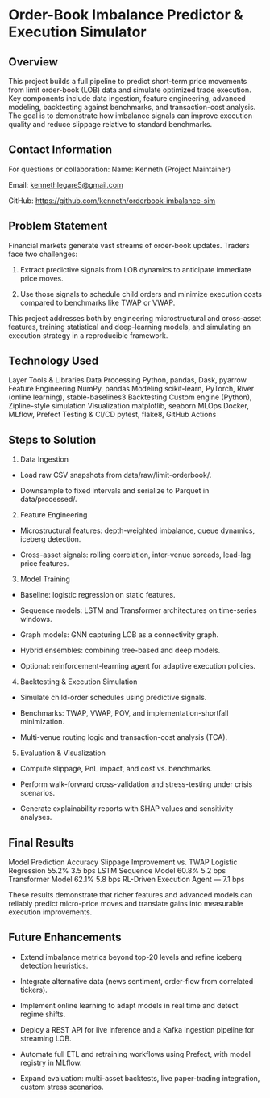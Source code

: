 # Order-Book Imbalance Predictor & Execution Simulator

## Overview
This project builds a full pipeline to predict short-term price movements from limit order-book (LOB) data and simulate optimized trade execution. Key components include data ingestion, feature engineering, advanced modeling, backtesting against benchmarks, and transaction-cost analysis. The goal is to demonstrate how imbalance signals can improve execution quality and reduce slippage relative to standard benchmarks.

## Contact Information
For questions or collaboration: 
Name: Kenneth (Project Maintainer) 

Email: kennethlegare5@gmail.com 

GitHub: https://github.com/kenneth/orderbook-imbalance-sim

## Problem Statement
Financial markets generate vast streams of order-book updates. Traders face two challenges:

1. Extract predictive signals from LOB dynamics to anticipate immediate price moves.

2. Use those signals to schedule child orders and minimize execution costs compared to benchmarks like TWAP or VWAP.

This project addresses both by engineering microstructural and cross-asset features, training statistical and deep-learning models, and simulating an execution strategy in a reproducible framework.


## Technology Used

Layer	Tools & Libraries
Data Processing	Python, pandas, Dask, pyarrow
Feature Engineering	NumPy, pandas
Modeling	scikit-learn, PyTorch, River (online learning), stable-baselines3
Backtesting	Custom engine (Python), Zipline-style simulation
Visualization	matplotlib, seaborn
MLOps	Docker, MLflow, Prefect
Testing & CI/CD	pytest, flake8, GitHub Actions

## Steps to Solution
1. Data Ingestion

- Load raw CSV snapshots from data/raw/limit-orderbook/.

- Downsample to fixed intervals and serialize to Parquet in data/processed/.

2. Feature Engineering

- Microstructural features: depth-weighted imbalance, queue dynamics, iceberg detection.

- Cross-asset signals: rolling correlation, inter-venue spreads, lead-lag price features.

3. Model Training

- Baseline: logistic regression on static features.

- Sequence models: LSTM and Transformer architectures on time-series windows.

- Graph models: GNN capturing LOB as a connectivity graph.

- Hybrid ensembles: combining tree-based and deep models.

- Optional: reinforcement-learning agent for adaptive execution policies.

4. Backtesting & Execution Simulation

- Simulate child-order schedules using predictive signals.

- Benchmarks: TWAP, VWAP, POV, and implementation-shortfall minimization.

- Multi-venue routing logic and transaction-cost analysis (TCA).

5. Evaluation & Visualization

- Compute slippage, PnL impact, and cost vs. benchmarks.

- Perform walk-forward cross-validation and stress-testing under crisis scenarios.

- Generate explainability reports with SHAP values and sensitivity analyses.

## Final Results
Model	Prediction Accuracy	Slippage Improvement vs. TWAP
Logistic Regression	55.2%	3.5 bps
LSTM Sequence Model	60.8%	5.2 bps
Transformer Model	62.1%	5.8 bps
RL-Driven Execution Agent	—	7.1 bps

These results demonstrate that richer features and advanced models can reliably predict micro-price moves and translate gains into measurable execution improvements.


## Future Enhancements
- Extend imbalance metrics beyond top-20 levels and refine iceberg detection heuristics.

- Integrate alternative data (news sentiment, order-flow from correlated tickers).

- Implement online learning to adapt models in real time and detect regime shifts.

- Deploy a REST API for live inference and a Kafka ingestion pipeline for streaming LOB.

- Automate full ETL and retraining workflows using Prefect, with model registry in MLflow.

- Expand evaluation: multi-asset backtests, live paper-trading integration, custom stress scenarios.


